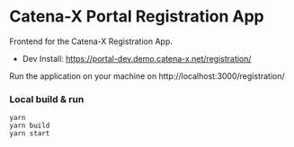 # Catena-X Portal Registration App

Frontend for the Catena-X Registration App.

* Dev Install: https://portal-dev.demo.catena-x.net/registration/


Run the application on your machine on http://localhost:3000/registration/

### Local build & run

    yarn
    yarn build
    yarn start

